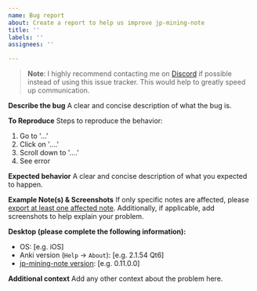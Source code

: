 ```yaml
---
name: Bug report
about: Create a report to help us improve jp-mining-note
title: ''
labels: ''
assignees: ''

---
```


> **Note**: I highly recommend contacting me on [Discord](https://aquafina-water-bottle.github.io/jp-mining-note/faq/#discord-contact-info) if possible instead of using this issue tracker. This would help to greatly speed up communication.

**Describe the bug**
A clear and concise description of what the bug is.

**To Reproduce**
Steps to reproduce the behavior:
1. Go to '...'
2. Click on '....'
3. Scroll down to '....'
4. See error

**Expected behavior**
A clear and concise description of what you expected to happen.

**Example Note(s) & Screenshots**
If only specific notes are affected, please [export at least one affected note](https://aquafina-water-bottle.github.io/jp-mining-note/faq/#how-do-i-export-notes). Additionally, if applicable, add screenshots to help explain your problem.

**Desktop (please complete the following information):**
 - OS: [e.g. iOS]
 - Anki version (`Help` → `About`): [e.g. 2.1.54 Qt6]
 - [jp-mining-note version](https://aquafina-water-bottle.github.io/jp-mining-note/faq/#how-do-i-see-the-currently-installed-version-of-this-note): [e.g. 0.11.0.0]

**Additional context**
Add any other context about the problem here.
